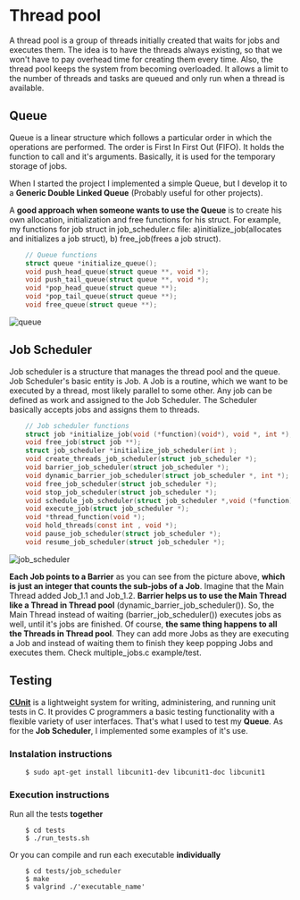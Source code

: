 # Thread pool

A thread pool is a group of threads initially created that waits for jobs and executes them. The idea is to have the threads always existing, 
so that we won't have to pay overhead time for creating them every time. Also, the thread pool keeps the system from becoming overloaded. 
It allows a limit to the number of threads and tasks are queued and only run when a thread is available.

## Queue

Queue is a linear structure which follows a particular order in which the operations are performed. The order is First In First Out (FIFO). 
It holds the function to call and it's arguments. Basically, it is used for the temporary storage of jobs.

When I started the project I implemented a simple Queue, but I develop it to a **Generic Double Linked Queue** (Probably useful for other projects).

A **good approach when someone wants to use the Queue** is to create his own allocation, initialization and free functions for his struct. For example, 
my functions for job struct in job_scheduler.c file: a)initialize_job(allocates and initializes a job struct), b) free_job(frees a job struct).

```c
    // Queue functions
    struct queue *initialize_queue();
    void push_head_queue(struct queue **, void *);
    void push_tail_queue(struct queue **, void *);
    void *pop_head_queue(struct queue **);
    void *pop_tail_queue(struct queue **);
    void free_queue(struct queue **);
```

![queue](https://user-images.githubusercontent.com/48658768/87132434-862def00-c29e-11ea-9921-c21bd3173f19.png)

## Job Scheduler

Job scheduler is a structure that manages the thread pool and the queue. Job Scheduler's basic entity is Job. A Job is a routine, 
which we want to be executed by a thread, most likely parallel to some other. Any job can be defined as work and assigned to the Job Scheduler. 
The Scheduler basically accepts jobs and assigns them to threads.

```c
    // Job scheduler functions
    struct job *initialize_job(void (*function)(void*), void *, int *);
    void free_job(struct job **);
    struct job_scheduler *initialize_job_scheduler(int );
    void create_threads_job_scheduler(struct job_scheduler *);
    void barrier_job_scheduler(struct job_scheduler *);
    void dynamic_barrier_job_scheduler(struct job_scheduler *, int *);
    void free_job_scheduler(struct job_scheduler *);
    void stop_job_scheduler(struct job_scheduler *);
    void schedule_job_scheduler(struct job_scheduler *,void (*function)(void*), void *, int *);
    void execute_job(struct job_scheduler *);
    void *thread_function(void *);
    void hold_threads(const int , void *);
    void pause_job_scheduler(struct job_scheduler *);
    void resume_job_scheduler(struct job_scheduler *);
```

![job_scheduler](https://user-images.githubusercontent.com/48658768/87144687-d4e48480-c2b0-11ea-9f2d-b7486d16820f.png)

**Each Job points to a Barrier** as you can see from the picture above, **which is just an integer that counts the sub-jobs of a Job**.
Imagine that the Main Thread added Job_1.1 and Job_1.2. **Barrier helps us to use the Main Thread like a Thread in Thread pool**
(dynamic_barrier_job_scheduler()). So, the Main Thread instead of waiting (barrier_job_scheduler()) executes jobs as well, until
it's jobs are finished. Of course, **the same thing happens to all the Threads in Thread pool**. They can add more Jobs as they
are executing a Job and instead of waiting them to finish they keep popping Jobs and executes them. Check multiple_jobs.c example/test.

## Testing
[**CUnit**](http://cunit.sourceforge.net/) is a lightweight system for writing, administering, and running unit tests in C. 
It provides C programmers a basic testing functionality with a flexible variety of user interfaces. That's what I used
to test my **Queue**. As for the **Job Scheduler**, I implemented some examples of it's use.

### Instalation instructions

```
    $ sudo apt-get install libcunit1-dev libcunit1-doc libcunit1
```

### Execution instructions

Run all the tests **together**

```
    $ cd tests
    $ ./run_tests.sh
```

Οr you can compile and run each executable **individually**

```
    $ cd tests/job_scheduler
    $ make
    $ valgrind ./'executable_name'
```